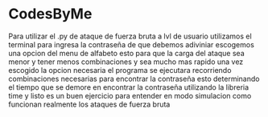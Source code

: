 # CodesByMe
Para utilizar el .py de ataque de fuerza bruta a lvl de usuario utilizamos el terminal para ingresa la contraseña de que debemos adiviniar
escogemos una opcion del menu de alfabeto esto para que la carga del ataque sea menor y tener menos combinaciones y sea mucho mas rapido
una vez escogido la opcion necesaria el programa se ejecutara recorriendo combinaciones necesarias para encontrar la contraseña
esto determinando el tiempo que se demore en encontrar la contraseña utilizando la libreria time y listo es un buen ejercicio para entender en modo simulacion como funcionan realmente los ataques de fuerza bruta
